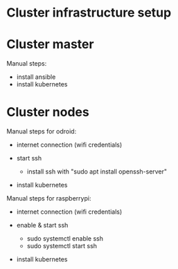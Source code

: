 # Cluster infrastructure setup

# Cluster master

 Manual steps:
 * install ansible
 * install kubernetes

# Cluster nodes

 Manual steps for odroid:
 * internet connection (wifi credentials)

 * start ssh
   * install ssh with "sudo apt install openssh-server"

 * install kubernetes

 Manual steps for raspberrypi:
 * internet connection (wifi credentials)

 * enable & start ssh
    - sudo systemctl enable ssh
    - sudo systemctl start ssh

 * install kubernetes



